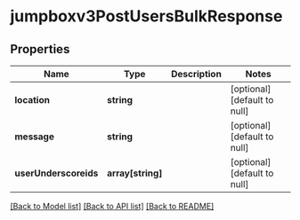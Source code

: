 # jumpboxv3PostUsersBulkResponse

## Properties
Name | Type | Description | Notes
------------ | ------------- | ------------- | -------------
**location** | **string** |  | [optional] [default to null]
**message** | **string** |  | [optional] [default to null]
**userUnderscoreids** | **array[string]** |  | [optional] [default to null]

[[Back to Model list]](../README.md#documentation-for-models) [[Back to API list]](../README.md#documentation-for-api-endpoints) [[Back to README]](../README.md)


